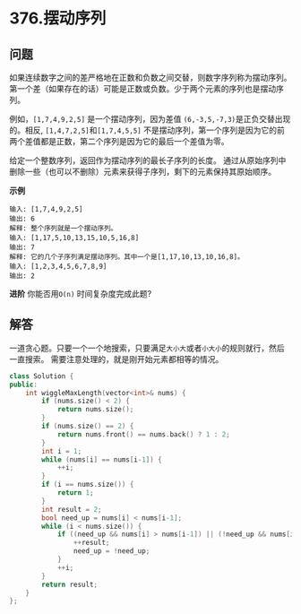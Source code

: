 # 376.摆动序列

## 问题
如果连续数字之间的差严格地在正数和负数之间交替，则数字序列称为摆动序列。第一个差（如果存在的话）可能是正数或负数。少于两个元素的序列也是摆动序列。

例如，`[1,7,4,9,2,5]` 是一个摆动序列，因为差值 `(6,-3,5,-7,3)`是正负交替出现的。相反, `[1,4,7,2,5]`和`[1,7,4,5,5]` 不是摆动序列，第一个序列是因为它的前两个差值都是正数，第二个序列是因为它的最后一个差值为零。

给定一个整数序列，返回作为摆动序列的最长子序列的长度。 通过从原始序列中删除一些（也可以不删除）元素来获得子序列，剩下的元素保持其原始顺序。

**示例**
```
输入: [1,7,4,9,2,5]
输出: 6
解释: 整个序列就是一个摆动序列。
输入: [1,17,5,10,13,15,10,5,16,8]
输出: 7
解释: 它的几个子序列满足摆动序列。其中一个是[1,17,10,13,10,16,8]。
输入: [1,2,3,4,5,6,7,8,9]
输出: 2
```
**进阶**
你能否用`O(n)` 时间复杂度完成此题?

## 解答
一道贪心题。只要一个一个地搜索，只要满足`大小大`或者`小大小`的规则就行，然后一直搜索。
需要注意处理的，就是刚开始元素都相等的情况。

```C++
class Solution {
public:
    int wiggleMaxLength(vector<int>& nums) {
        if (nums.size() < 2) {
            return nums.size();
        }
        if (nums.size() == 2) {
            return nums.front() == nums.back() ? 1 : 2;
        }
        int i = 1;
        while (nums[i] == nums[i-1]) {
            ++i;
        }
        if (i == nums.size()) {
            return 1;
        }
        int result = 2;
        bool need_up = nums[i] < nums[i-1];
        while (i < nums.size()) {
            if ((need_up && nums[i] > nums[i-1]) || (!need_up && nums[i] < nums[i-1])) {
                ++result;
                need_up = !need_up;
            }
            ++i;
        }
        return result;
    }
};
```
